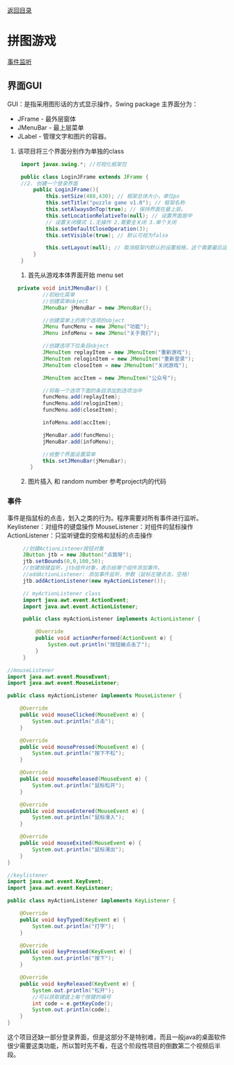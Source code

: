 [返回目录](./1.%20java学习目录.md)

# 拼图游戏
[事件监听](#table1)

## 界面GUI
GUI：是指采用图形话的方式显示操作，Swing package 
主界面分为：
* JFrame - 最外层窗体
* JMenuBar - 最上层菜单
* JLabel - 管理文字和图片的容器。

1. 该项目将三个界面分别作为单独的class
   ```java
    import javax.swing.*; //可视化框架包

    public class LoginJFrame extends JFrame {
    //2. 创建一个登录界面
        public LoginJFrame(){
            this.setSize(488,430); // 框架总体大小，单位px
            this.setTitle("puzzle game v1.0"); // 框架名称
            this.setAlwaysOnTop(true); // 保持界面在最上层。
            this.setLocationRelativeTo(null); // 设置界面居中
            // 设置关闭模式 1.无操作 2.需要全关闭 3.单个关闭
            this.setDefaultCloseOperation(3); 
            this.setVisible(true); // 默认可视为false

            this.setLayout(null); // 取消框架内默认的设置规格，这个需要最后运行，所以写在程序最后
        }
    }   
   ```
   1. 首先从游戏本体界面开始
    menu set
    ```java
    private void initJMenuBar() {
            //初始化菜单
            //创建菜单object
            JMenuBar jMenuBar = new JMenuBar();

            //创建菜单上的两个选项的object
            JMenu funcMenu = new JMenu("功能");
            JMenu infoMenu = new JMenu("关于我们");

            //创建选项下拉条目object
            JMenuItem replayItem = new JMenuItem("重新游戏");
            JMenuItem reloginItem = new JMenuItem("重新登录");
            JMenuItem closeItem = new JMenuItem("关闭游戏");

            JMenuItem accItem = new JMenuItem("公众号");

            //将每一个选项下面的条目添加到选项当中
            funcMenu.add(replayItem);
            funcMenu.add(reloginItem);
            funcMenu.add(closeItem);

            infoMenu.add(accItem);

            jMenuBar.add(funcMenu);
            jMenuBar.add(infoMenu);

            //给整个界面设置菜单
            this.setJMenuBar(jMenuBar);
        }
    ```

    2. 图片插入 和 random number 参考project内的代码
   
###  <a id="table1">事件</a>
   事件是指鼠标的点击，划入之类的行为。程序需要对所有事件进行监听。
   Keylistener：对组件的键盘操作
   MouseListener：对组件的鼠标操作
   ActionListener：只监听键盘的空格和鼠标的点击操作

   ```java
        //创建ActionListener按钮对象
        JButton jtb = new JButton("点我呀");
        jtb.setBounds(0,0,100,50);
        //创建按键监听，jtb组件对象，表示给哪个组件添加事件。
        //addActionListener: 添加事件监听，参数（鼠标左键点击，空格）
        jtb.addActionListener(new myActionListener());

        // myActionListener class
        import java.awt.event.ActionEvent;
        import java.awt.event.ActionListener;

        public class myActionListener implements ActionListener {

            @Override
            public void actionPerformed(ActionEvent e) {
                System.out.println("按钮被点击了");
            }
        }
   ```

```java
//mouseListener
import java.awt.event.MouseEvent;
import java.awt.event.MouseListener;

public class myActionListener implements MouseListener {

    @Override
    public void mouseClicked(MouseEvent e) {
        System.out.println("点击");
    }

    @Override
    public void mousePressed(MouseEvent e) {
        System.out.println("按下不松");
    }

    @Override
    public void mouseReleased(MouseEvent e) {
        System.out.println("鼠标松开");
    }

    @Override
    public void mouseEntered(MouseEvent e) {
        System.out.println("鼠标滑入");
    }

    @Override
    public void mouseExited(MouseEvent e) {
        System.out.println("鼠标滑出");
    }
}
```
```java
//keylistener
import java.awt.event.KeyEvent;
import java.awt.event.KeyListener;

public class myActionListener implements KeyListener {

    @Override
    public void keyTyped(KeyEvent e) {
        System.out.println("打字");
    }

    @Override
    public void keyPressed(KeyEvent e) {
        System.out.println("按下");
    }

    @Override
    public void keyReleased(KeyEvent e) {
        System.out.println("松开");
        //可以获取键盘上每个按键的编号
        int code = e.getKeyCode();
        System.out.println(code);
    }
}
```

这个项目还缺一部分登录界面，但是这部分不是特别难，而且一般java的桌面软件很少需要这类功能，所以暂时先不看，在这个阶段性项目的倒数第二个视频后半段。

